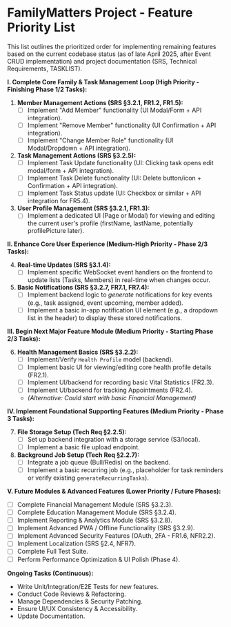 # FamilyMatters Project - Feature Priority List

This list outlines the prioritized order for implementing remaining features based on the current codebase status (as of late April 2025, after Event CRUD implementation) and project documentation (SRS, Technical Requirements, TASKLIST).

**I. Complete Core Family & Task Management Loop (High Priority - Finishing Phase 1/2 Tasks):**

1.  **Member Management Actions (SRS §3.2.1, FR1.2, FR1.5):**
    *   [ ] Implement "Add Member" functionality (UI Modal/Form + API integration).
    *   [ ] Implement "Remove Member" functionality (UI Confirmation + API integration).
    *   [ ] Implement "Change Member Role" functionality (UI Modal/Dropdown + API integration).
2.  **Task Management Actions (SRS §3.2.5):**
    *   [ ] Implement Task Update functionality (UI: Clicking task opens edit modal/form + API integration).
    *   [ ] Implement Task Delete functionality (UI: Delete button/icon + Confirmation + API integration).
    *   [ ] Implement Task Status update (UI: Checkbox or similar + API integration for FR5.4).
3.  **User Profile Management (SRS §3.2.1, FR1.3):**
    *   [ ] Implement a dedicated UI (Page or Modal) for viewing and editing the current user's profile (firstName, lastName, potentially profilePicture later).

**II. Enhance Core User Experience (Medium-High Priority - Phase 2/3 Tasks):**

4.  **Real-time Updates (SRS §3.1.4):**
    *   [ ] Implement specific WebSocket event handlers on the frontend to update lists (Tasks, Members) in real-time when changes occur.
5.  **Basic Notifications (SRS §3.2.7, FR7.1, FR7.4):**
    *   [ ] Implement backend logic to *generate* notifications for key events (e.g., task assigned, event upcoming, member added).
    *   [ ] Implement a basic in-app notification UI element (e.g., a dropdown list in the header) to display these stored notifications.

**III. Begin Next Major Feature Module (Medium Priority - Starting Phase 2/3 Tasks):**

6.  **Health Management Basics (SRS §3.2.2):**
    *   [ ] Implement/Verify `Health Profile` model (backend).
    *   [ ] Implement basic UI for viewing/editing core health profile details (FR2.1).
    *   [ ] Implement UI/backend for recording basic Vital Statistics (FR2.3).
    *   [ ] Implement UI/backend for tracking Appointments (FR2.4).
    *   *(Alternative: Could start with basic Financial Management)*

**IV. Implement Foundational Supporting Features (Medium Priority - Phase 3 Tasks):**

7.  **File Storage Setup (Tech Req §2.2.5):**
    *   [ ] Set up backend integration with a storage service (S3/local).
    *   [ ] Implement a basic file upload endpoint.
8.  **Background Job Setup (Tech Req §2.2.7):**
    *   [ ] Integrate a job queue (Bull/Redis) on the backend.
    *   [ ] Implement a basic recurring job (e.g., placeholder for task reminders or verify existing `generateRecurringTasks`).

**V. Future Modules & Advanced Features (Lower Priority / Future Phases):**

*   [ ] Complete Financial Management Module (SRS §3.2.3).
*   [ ] Complete Education Management Module (SRS §3.2.4).
*   [ ] Implement Reporting & Analytics Module (SRS §3.2.8).
*   [ ] Implement Advanced PWA / Offline Functionality (SRS §3.2.9).
*   [ ] Implement Advanced Security Features (OAuth, 2FA - FR1.6, NFR2.2).
*   [ ] Implement Localization (SRS §2.4, NFR7).
*   [ ] Complete Full Test Suite.
*   [ ] Perform Performance Optimization & UI Polish (Phase 4).

**Ongoing Tasks (Continuous):**

*   Write Unit/Integration/E2E Tests for new features.
*   Conduct Code Reviews & Refactoring.
*   Manage Dependencies & Security Patching.
*   Ensure UI/UX Consistency & Accessibility.
*   Update Documentation. 